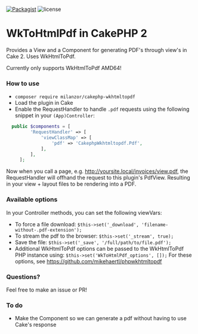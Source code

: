 [![Packagist](https://img.shields.io/packagist/v/milanzor/cakephp-wkhtmltopdf.svg)](https://packagist.org/packages/milanzor/cakephp-wkhtmltopdf)
![license](https://img.shields.io/github/license/milanzor/cakephp-wkhtmltopdf.svg)

# WkToHtmlPdf in CakePHP 2

Provides a View and a Component for generating PDF's through view's in Cake 2. Uses WkHtmlToPdf.

Currently only supports WkHtmlToPdf AMD64!


### How to use

- `composer require milanzor/cakephp-wkhtmltopdf`
- Load the plugin in Cake
- Enable the RequestHandler to handle `.pdf` requests using the following snippet in your `(App)Controller`:

```php
  public $components = [
         'RequestHandler' => [
             'viewClassMap' => [
                 'pdf' => 'CakephpWkhtmltopdf.Pdf',
             ],
         ],
     ];
 ```
 
 
Now when you call a page, e.g. http://yoursite.local/invoices/view.pdf, the RequestHandler will offhand the request to this plugin's PdfView.
Resulting in your view + layout files to be rendering into a PDF.

### Available options

In your Controller methods, you can set the following viewVars:


- To force a file download: `$this->set('_download', 'filename-without-.pdf-extension');`        
- To stream the pdf to the browser: `$this->set('_stream', true);`        
- Save the file: `$this->set('_save', '/full/path/to/file.pdf');`        
- Additional WkHtmlToPdf options can be passed to the WkHtmlToPdf PHP instance using: `$this->set('WkToHtmlPdf_options', []);`
 For these options, see https://github.com/mikehaertl/phpwkhtmltopdf



### Questions?
Feel free to make an issue or PR!


### To do

- Make the Component so we can generate a pdf without having to use Cake's response
